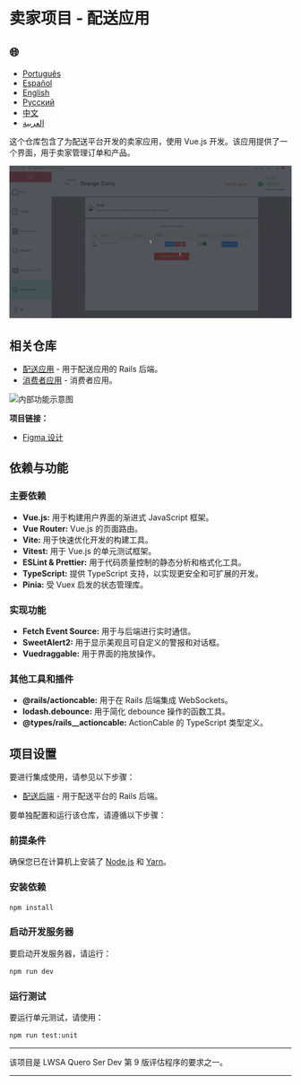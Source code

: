 # 卖家项目 - 配送应用

<h2>🌐</h2>
<ul>
  <li><a href="https://github.com/SamuelRocha91/seller_application" target="_blank">Português</a></li>
  <li><a href="https://github.com/SamuelRocha91/seller_application/blob/main/README_es.md" target="_blank">Español</a></li>
  <li><a href="https://github.com/SamuelRocha91/seller_application/blob/main/README_en.md" target="_blank">English</a></li>
  <li><a href="https://github.com/SamuelRocha91/seller_application/blob/main/README_ru.md" target="_blank">Русский</a></li>
  <li><a href="https://github.com/SamuelRocha91/seller_application/blob/main/README_ch.md" target="_blank">中文</a></li>
  <li><a href="https://github.com/SamuelRocha91/seller_application/blob/main/README_ar.md" target="_blank">العربية</a></li>
</ul>

这个仓库包含了为配送平台开发的卖家应用，使用 Vue.js 开发。该应用提供了一个界面，用于卖家管理订单和产品。

![用户注册示意图](./assets/internal.gif)

## 相关仓库

- [配送应用](https://github.com/SamuelRocha91/delivery_back) - 用于配送应用的 Rails 后端。
- [消费者应用](https://github.com/SamuelRocha91/consumy) - 消费者应用。

![内部功能示意图](./assets/registerseller.gif)

**项目链接：**

- [Figma 设计](https://www.figma.com/file/tS8r4eROXBknYixtDcijXd/Meu-portf%C3%B3lio?type=design&node-id=0-1&mode=design&t=pL6yJYx6lOSWBGdw-0)

## 依赖与功能

### 主要依赖

- **Vue.js:** 用于构建用户界面的渐进式 JavaScript 框架。
- **Vue Router:** Vue.js 的页面路由。
- **Vite:** 用于快速优化开发的构建工具。
- **Vitest:** 用于 Vue.js 的单元测试框架。
- **ESLint & Prettier:** 用于代码质量控制的静态分析和格式化工具。
- **TypeScript:** 提供 TypeScript 支持，以实现更安全和可扩展的开发。
- **Pinia:** 受 Vuex 启发的状态管理库。

### 实现功能

- **Fetch Event Source:** 用于与后端进行实时通信。
- **SweetAlert2:** 用于显示美观且可自定义的警报和对话框。
- **Vuedraggable:** 用于界面的拖放操作。

### 其他工具和插件

- **@rails/actioncable:** 用于在 Rails 后端集成 WebSockets。
- **lodash.debounce:** 用于简化 debounce 操作的函数工具。
- **@types/rails__actioncable:** ActionCable 的 TypeScript 类型定义。

## 项目设置

要进行集成使用，请参见以下步骤：

- [配送后端](https://github.com/SamuelRocha91/delivery_back) - 用于配送平台的 Rails 后端。

要单独配置和运行该仓库，请遵循以下步骤：

### 前提条件

确保您已在计算机上安装了 [Node.js](https://nodejs.org/) 和 [Yarn](https://classic.yarnpkg.com/lang/en/docs/install/)。

### 安装依赖

```sh
npm install
```

### 启动开发服务器

要启动开发服务器，请运行：

```sh
npm run dev
```

### 运行测试

要运行单元测试，请使用：

```sh
npm run test:unit
```

---

该项目是 LWSA Quero Ser Dev 第 9 版评估程序的要求之一。

---